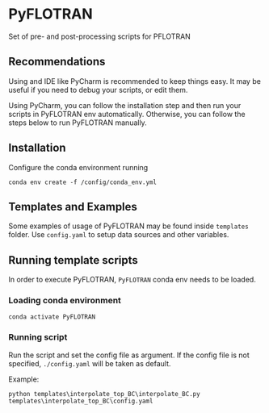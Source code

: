 # PyFLOTRAN
Set of pre- and post-processing scripts for PFLOTRAN


## Recommendations

Using and IDE like PyCharm is recommended to keep things easy. It may be useful if you need to debug your scripts,
or edit them.

Using PyCharm, you can follow the installation step and then run your scripts in PyFLOTRAN env automatically.
Otherwise, you can follow the steps below to run PyFLOTRAN manually.


## Installation
Configure the conda environment running

`conda env create -f /config/conda_env.yml`


## Templates and Examples

Some examples of usage of PyFLOTRAN may be found inside `templates` folder. Use `config.yaml` to setup data sources and 
other variables.


## Running template scripts

In order to execute PyFLOTRAN, `PyFLOTRAN` conda env needs to be loaded.


### Loading conda environment

`conda activate PyFLOTRAN`


### Running script

Run the script and set the config file as argument. If the config file is not specified, `./config.yaml` will be taken as default.

Example: 

`python templates\interpolate_top_BC\interpolate_BC.py templates\interpolate_top_BC\config.yaml`

